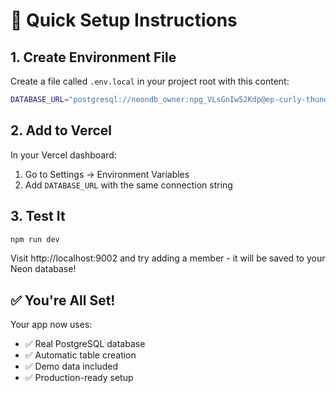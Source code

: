 # 🚀 Quick Setup Instructions

## 1. Create Environment File

Create a file called `.env.local` in your project root with this content:

```bash
DATABASE_URL="postgresql://neondb_owner:npg_VLsGnIw52Kdp@ep-curly-thunder-ad0ecwkj-pooler.c-2.us-east-1.aws.neon.tech/neondb?sslmode=require&channel_binding=require"
```

## 2. Add to Vercel

In your Vercel dashboard:

1. Go to Settings → Environment Variables
2. Add `DATABASE_URL` with the same connection string

## 3. Test It

```bash
npm run dev
```

Visit http://localhost:9002 and try adding a member - it will be saved to your Neon database!

## ✅ You're All Set!

Your app now uses:

- ✅ Real PostgreSQL database
- ✅ Automatic table creation
- ✅ Demo data included
- ✅ Production-ready setup
